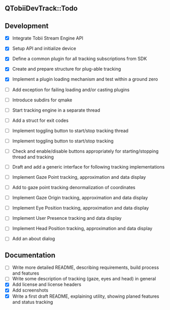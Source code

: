 QTobiiDevTrack::Todo
--

## Development
- [x] Integrate Tobii Stream Engine API
- [x] Setup API and initialize device
- [x] Define a common plugin for all tracking subscriptions from SDK
- [x] Create and prepare structure for plug-able tracking
- [x] Implement a plugin loading mechanism and test within a ground zero
- [ ] Add exception for failing loading and/or casting plugins
- [ ] Introduce subdirs for qmake
- [ ] Start tracking engine in a separate thread
- [ ] Add a struct for exit codes
- [ ] Implement toggling button to start/stop tracking thread
- [ ] Implement toggling button to start/stop tracking
- [ ] Check and enable/disable buttons appropriately for starting/stopping thread and tracking
- [ ] Draft and add a generic interface for following tracking implementations
- [ ] Implement Gaze Point tracking, approximation and data display
- [ ] Add to gaze point tracking denormalization of coordinates
- [ ] Implement Gaze Origin tracking, approximation and data display
- [ ] Implement Eye Position tracking, approximation and data display
- [ ] Implement User Presence tracking and data display
- [ ] Implement Head Position tracking, approximation and data display
- [ ] Add an about dialog


## Documentation
- [ ] Write more detailed README, describing requirements, build process and features
- [ ] Write some description of tracking (gaze, eyes and head) in general
- [x] Add license and license headers
- [x] Add screenshots
- [x] Write a first draft README, explaining utility, showing planed features and status tracking
